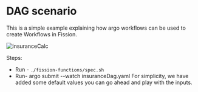 # DAG scenario

This is a simple example explaining how argo workflows can be used to create Workflows in Fission.

![insuranceCalc](https://user-images.githubusercontent.com/23420056/190299151-bb9fcaad-4a6f-4865-aa3e-00ea61fec81e.png)

Steps:

- Run - `./fission-functions/spec.sh`
- Run- argo submit --watch insuranceDag.yaml
For simplicity, we have added some default values you can go ahead and play with the inputs.
